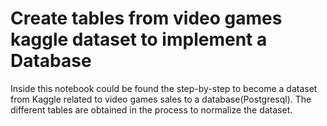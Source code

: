 # Create tables from video games kaggle dataset to implement a Database
Inside this notebook could be found the step-by-step to become a dataset from Kaggle related to video games sales to a database(Postgresql). The different tables are obtained in the process to normalize the dataset. 
